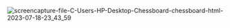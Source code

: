 ![screencapture-file-C-Users-HP-Desktop-Chessboard-chessboard-html-2023-07-18-23_43_59](https://github.com/nimishk7/Chessboard.github.io/assets/99315622/fa7213b6-f080-434c-b7ce-6e0236764e30)

